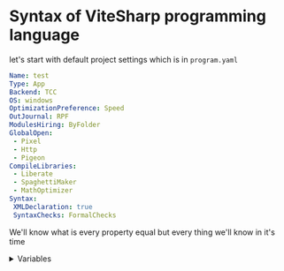 # Syntax of ViteSharp programming language

let's start with default project settings which is in `program.yaml`
```yaml
Name: test
Type: App
Backend: TCC
OS: windows
OptimizationPreference: Speed
OutJournal: RPF
ModulesHiring: ByFolder
GlobalOpen:
 - Pixel
 - Http
 - Pigeon
CompileLibraries:
 - Liberate
 - SpaghettiMaker
 - MathOptimizer
Syntax:
 XMLDeclaration: true
 SyntaxChecks: FormalChecks

```
We'll know what is every property equal but every thing we'll know in it's time


<details>
<summary>Variables</summary>

let's start by how to declare a type
there is 2 ways
first:
```vs
datatype name = value
const datatype name = value
```
second:
```vs
let name = value
const name = value
```

ViteSharp support some basic types of variables

let's start with numeric types
| Signed | Unsigned | Float  | Complex      | Length  |
| ------ | -------- | ------ | ------------ | ------- |
| `i8`   | `u8`     | ...... | ............ | 1-byte  |
| `i16`  | `u16`    | `f16`  | ............ | 2-byte  |
| `i32`  | `u32`    | `f32`  | `complex32`  | 4-byte  |
| `i64`  | `u64`    | `f64`  | `complex64`  | 8-byte  |

there also numeric type is `num` that is easu to use and when u declare number with second declaretion why u declare a `num`

Other Types is
| Type   | Length |
| ------ | ------ |
| `str`  | auto   |
| `char` | 1-byte |
| `bool` | 1-bit  |

Examples:
```vs
i32 intger = 256
let dog = animal('bopy')
```
 > [!WARNING]  
 > if u turned FormalChecks from settings on u wont be able to declare data types with second way but if not
 > `let float = 250.52f64`


</details>

